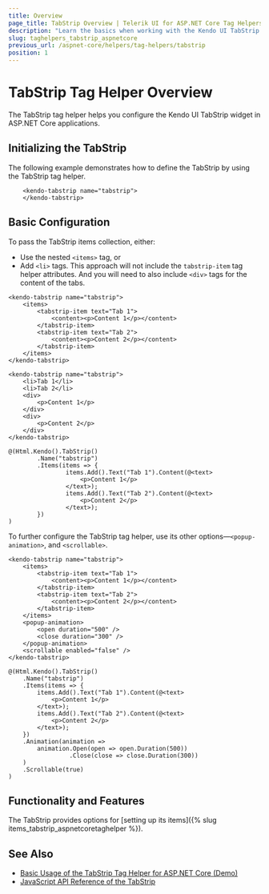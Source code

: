 ```yaml
---
title: Overview
page_title: TabStrip Overview | Telerik UI for ASP.NET Core Tag Helpers
description: "Learn the basics when working with the Kendo UI TabStrip tag helper for ASP.NET Core (MVC 6 or ASP.NET Core MVC)."
slug: taghelpers_tabstrip_aspnetcore
previous_url: /aspnet-core/helpers/tag-helpers/tabstrip
position: 1
---
```


# TabStrip Tag Helper Overview

The TabStrip tag helper helps you configure the Kendo UI TabStrip widget in ASP.NET Core applications.

## Initializing the TabStrip

The following example demonstrates how to define the TabStrip by using the TabStrip tag helper.

		<kendo-tabstrip name="tabstrip">
		</kendo-tabstrip>

## Basic Configuration

To pass the TabStrip items collection, either:

* Use the nested `<items>` tag, or
* Add `<li>` tags. This approach will not include the `tabstrip-item` tag helper attributes. And you will need to also include `<div>` tags for the content of the tabs.

```tagHelper
<kendo-tabstrip name="tabstrip">
    <items>
        <tabstrip-item text="Tab 1">
            <content><p>Content 1</p></content>
        </tabstrip-item>
        <tabstrip-item text="Tab 2">
            <content><p>Content 2</p></content>
        </tabstrip-item>
    </items>
</kendo-tabstrip>
```
```tagHelper=li
<kendo-tabstrip name="tabstrip">
    <li>Tab 1</li>
    <li>Tab 2</li>
    <div>
        <p>Content 1</p>
    </div>
    <div>
        <p>Content 2</p>
    </div>
</kendo-tabstrip>
```
```cshtml
@(Html.Kendo().TabStrip()
		.Name("tabstrip")
		.Items(items => {
				items.Add().Text("Tab 1").Content(@<text>
                    <p>Content 1</p>
                </text>);
				items.Add().Text("Tab 2").Content(@<text>
                    <p>Content 2</p>
                </text>);
		})
)
```

To further configure the TabStrip tag helper, use its other options&mdash;`<popup-animation>`, and `<scrollable>`.

```tagHelper
<kendo-tabstrip name="tabstrip">
    <items>
        <tabstrip-item text="Tab 1">
            <content><p>Content 1</p></content>
        </tabstrip-item>
        <tabstrip-item text="Tab 2">
            <content><p>Content 2</p></content>
        </tabstrip-item>
    </items>
    <popup-animation>
        <open duration="500" />
        <close duration="300" />
    </popup-animation>
    <scrollable enabled="false" />
</kendo-tabstrip>
```
```cshtml
@(Html.Kendo().TabStrip()
    .Name("tabstrip")
    .Items(items => {
        items.Add().Text("Tab 1").Content(@<text>
            <p>Content 1</p>
        </text>);
        items.Add().Text("Tab 2").Content(@<text>
            <p>Content 2</p>
        </text>);
    })
    .Animation(animation =>
        animation.Open(open => open.Duration(500))
                 .Close(close => close.Duration(300))
    )
    .Scrollable(true)
)
```

## Functionality and Features

The TabStrip provides options for [setting up its items]({% slug items_tabstrip_aspnetcoretaghelper %}).

## See Also

* [Basic Usage of the TabStrip Tag Helper for ASP.NET Core (Demo)](https://demos.telerik.com/aspnet-core/tabstrip/tag-helper)
* [JavaScript API Reference of the TabStrip](http://docs.telerik.com/kendo-ui/api/javascript/ui/tabstrip)
